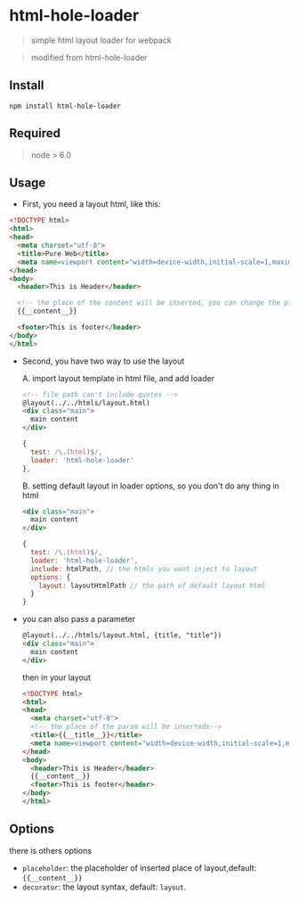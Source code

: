 # html-hole-loader

> simple html layout loader for webpack

> modified from html-hole-loader

## Install

`npm install html-hole-loader`

## Required

> node > 6.0

## Usage

- First, you need a layout html, like this:
```html
<!DOCTYPE html>
<html>
<head>
  <meta charset="utf-8">
  <title>Pure Web</title>
  <meta name=viewport content="width=device-width,initial-scale=1,maximum-scale=1,minimum-scale=1,user-scalable=no">
</head>
<body>
  <header>This is Header</header>

  <!-- the place of the content will be inserted, you can change the placeholder in loader options-->
  {{__content__}}

  <footer>This is footer</header>
</body>
</html>
```
- Second, you have two way to use the layout

  A. import layout template in html file, and add loader

  ```html
  <!-- file path can't include quotes -->
  @layout(../../htmls/layout.html)
  <div class="main">
    main content
  </div>
  ```
  ```javascript
  {
    test: /\.(html)$/,
    loader: 'html-hole-loader'
  },
  ```
  B. setting default layout in loader options, so you don't do any thing in html
  ```html
  <div class="main">
    main content
  </div>
  ```
  ```javascript
  {
    test: /\.(html)$/,
    loader: 'html-hole-loader',
    include: htmlPath, // the htmls you want inject to layout
    options: {
      layout: layoutHtmlPath // the path of default layout html
    }
  }
  ```
- you can also pass a parameter
  ```html
  @layout(../../htmls/layout.html, {title, "title"})
  <div class="main">
    main content
  </div>
  ```
  then in your layout

  ```html
  <!DOCTYPE html>
  <html>
  <head>
    <meta charset="utf-8">
    <!-- the place of the param will be inserteds-->
    <title>{{__title__}}</title>
    <meta name=viewport content="width=device-width,initial-scale=1,maximum-scale=1,minimum-scale=1,user-scalable=no">
  </head>
  <body>
    <header>This is Header</header>
    {{__content__}}
    <footer>This is footer</header>
  </body>
  </html>
  ```
## Options

there is others options

* `placeholder`: the placeholder of inserted place of layout,default: `{{__content__}}`
* `decorator`: the layout syntax, default: `layout`.

